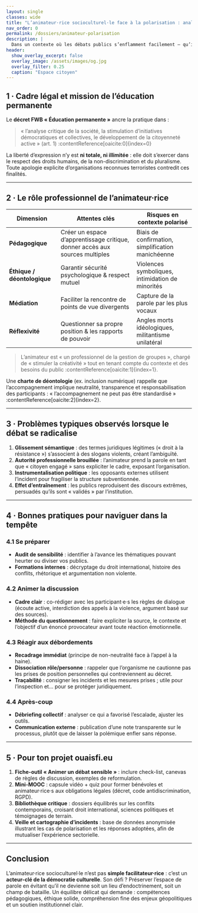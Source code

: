 ```yaml
---
layout: single
classes: wide
title: "L’animateur·rice socioculturel·le face à la polarisation : analyse critique et bonnes pratiques"
nav_order: 0
permalink: /dossiers/animateur-polarisation
description: |
  Dans un contexte où les débats publics s’enflamment facilement – qu’il s’agisse du conflit israélo-palestinien, de la transition climatique ou de la crise sociale – le rôle de l’animateur·rice d’éducation permanente se complexifie. Cette note propose un cadre d’analyse et des pistes d’action pour rester fidèle à la mission d’émancipation, tout en préservant l’éthique, la sécurité des publics et les valeurs démocratiques.
header:
  show_overlay_excerpt: false
  overlay_image: /assets/images/og.jpg
  overlay_filter: 0.25
  caption: "Espace citoyen"
---
```


## 1 ·  Cadre légal et mission de l’éducation permanente  

Le **décret FWB « Éducation permanente »** ancre la pratique dans :  
> « l’analyse critique de la société, la stimulation d’initiatives démocratiques et collectives, le développement de la citoyenneté active » (art. 1) :contentReference[oaicite:0]{index=0}  

La liberté d’expression n’y est **ni totale, ni illimitée** : elle doit s’exercer dans le respect des droits humains, de la non-discrimination et du pluralisme. Toute apologie explicite d’organisations reconnues terroristes contredit ces finalités.

---

## 2 ·  Le rôle professionnel de l’animateur·rice  

| Dimension | Attentes clés | Risques en contexte polarisé |
|-----------|--------------|------------------------------|
| **Pédagogique** | Créer un espace d’apprentissage critique, donner accès aux sources multiples | Biais de confirmation, simplification manichéenne |
| **Éthique / déontologique** | Garantir sécurité psychologique & respect mutuel | Violences symboliques, intimidation de minorités |
| **Médiation** | Faciliter la rencontre de points de vue divergents | Capture de la parole par les plus vocaux |
| **Réflexivité** | Questionner sa propre position & les rapports de pouvoir | Angles morts idéologiques, militantisme unilatéral |

> L’animateur est « un professionnel de la gestion de groupes », chargé de « stimuler la créativité » tout en tenant compte du contexte et des besoins du public :contentReference[oaicite:1]{index=1}.

Une **charte de déontologie** (ex. inclusion numérique) rappelle que l’accompagnement implique neutralité, transparence et responsabilisation des participants : « l’accompagnement ne peut pas être standardisé » :contentReference[oaicite:2]{index=2}.

---

## 3 ·  Problèmes typiques observés lorsque le débat se radicalise  

1. **Glissement sémantique** : des termes juridiques légitimes (« droit à la résistance ») s’associent à des slogans violents, créant l’ambiguïté.  
2. **Autorité professionnelle brouillée** : l’animateur prend la parole en tant que « citoyen engagé » sans expliciter le cadre, exposant l’organisation.  
3. **Instrumentalisation politique** : les opposants externes utilisent l’incident pour fragiliser la structure subventionnée.  
4. **Effet d’entraînement** : les publics reproduisent des discours extrêmes, persuadés qu’ils sont « validés » par l’institution.

---

## 4 ·  Bonnes pratiques pour naviguer dans la tempête  

### 4.1 Se préparer  
* **Audit de sensibilité** : identifier à l’avance les thématiques pouvant heurter ou diviser vos publics.  
* **Formations internes** : décryptage du droit international, histoire des conflits, rhétorique et argumentation non violente.

### 4.2 Animer la discussion  
* **Cadre clair** : co-rédiger avec les participant·e·s les règles de dialogue (écoute active, interdiction des appels à la violence, argument basé sur des sources).  
* **Méthode du questionnement** : faire expliciter la source, le contexte et l’objectif d’un énoncé provocateur avant toute réaction émotionnelle.

### 4.3 Réagir aux débordements  
* **Recadrage immédiat** (principe de non-neutralité face à l’appel à la haine).  
* **Dissociation rôle/personne** : rappeler que l’organisme ne cautionne pas les prises de position personnelles qui contreviennent au décret.  
* **Traçabilité** : consigner les incidents et les mesures prises ; utile pour l’inspection et… pour se protéger juridiquement.

### 4.4 Après-coup  
* **Débriefing collectif** : analyser ce qui a favorisé l’escalade, ajuster les outils.  
* **Communication externe** : publication d’une note transparente sur le processus, plutôt que de laisser la polémique enfler sans réponse.

---

## 5 ·  Pour ton projet **ouaisfi.eu**  

1. **Fiche-outil « Animer un débat sensible »** : inclure check-list, canevas de règles de discussion, exemples de reformulation.  
2. **Mini-MOOC** : capsule vidéo + quiz pour former bénévoles et animateur·rice·s aux obligations légales (décret, code antidiscrimination, RGPD).  
3. **Bibliothèque critique** : dossiers équilibrés sur les conflits contemporains, croisant droit international, sciences politiques et témoignages de terrain.  
4. **Veille et cartographie d’incidents** : base de données anonymisée illustrant les cas de polarisation et les réponses adoptées, afin de mutualiser l’expérience sectorielle.

---

## Conclusion  

L’animateur·rice socioculturel·le n’est pas **simple facilitateur·rice** : c’est un **acteur-clé de la démocratie culturelle**. Son défi ? Préserver l’espace de parole en évitant qu’il ne devienne soit un lieu d’endoctrinement, soit un champ de bataille. Un équilibre délicat qui demande : compétences pédagogiques, éthique solide, compréhension fine des enjeux géopolitiques et un soutien institutionnel clair.  
